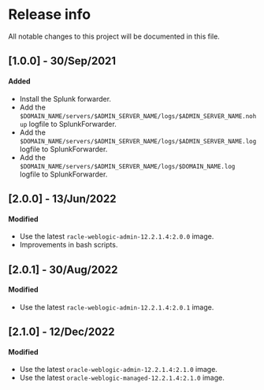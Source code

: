 # Release info

All notable changes to this project will be documented in this file.

## [1.0.0] - 30/Sep/2021
#### Added
* Install the Splunk forwarder.
* Add the `$DOMAIN_NAME/servers/$ADMIN_SERVER_NAME/logs/$ADMIN_SERVER_NAME.nohup` logfile to SplunkForwarder.
* Add the `$DOMAIN_NAME/servers/$ADMIN_SERVER_NAME/logs/$ADMIN_SERVER_NAME.log` logfile to SplunkForwarder.
* Add the `$DOMAIN_NAME/servers/$ADMIN_SERVER_NAME/logs/$DOMAIN_NAME.log` logfile to SplunkForwarder.

## [2.0.0] - 13/Jun/2022
#### Modified
* Use the latest `racle-weblogic-admin-12.2.1.4:2.0.0` image.
* Improvements in bash scripts.

## [2.0.1] - 30/Aug/2022
#### Modified
* Use the latest `racle-weblogic-admin-12.2.1.4:2.0.1` image.

## [2.1.0] - 12/Dec/2022
#### Modified
* Use the latest `oracle-weblogic-admin-12.2.1.4:2.1.0` image.
* Use the latest `oracle-weblogic-managed-12.2.1.4:2.1.0` image.
